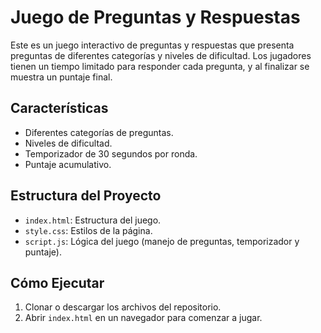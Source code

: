# Juego de Preguntas y Respuestas

Este es un juego interactivo de preguntas y respuestas que presenta preguntas de diferentes categorías y niveles de dificultad. Los jugadores tienen un tiempo limitado para responder cada pregunta, y al finalizar se muestra un puntaje final.

## Características
- Diferentes categorías de preguntas.
- Niveles de dificultad.
- Temporizador de 30 segundos por ronda.
- Puntaje acumulativo.

## Estructura del Proyecto
- `index.html`: Estructura del juego.
- `style.css`: Estilos de la página.
- `script.js`: Lógica del juego (manejo de preguntas, temporizador y puntaje).

## Cómo Ejecutar
1. Clonar o descargar los archivos del repositorio.
2. Abrir `index.html` en un navegador para comenzar a jugar.
